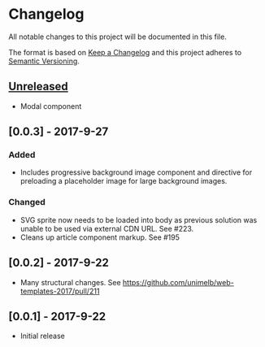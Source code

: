 # Changelog
All notable changes to this project will be documented in this file.

The format is based on [Keep a Changelog](http://keepachangelog.com/en/1.0.0/)
and this project adheres to [Semantic Versioning](http://semver.org/spec/v2.0.0.html).

## [Unreleased]

- Modal component

## [0.0.3] - 2017-9-27
### Added

- Includes progressive background image component and directive for preloading a placeholder image for large background images.

### Changed

- SVG sprite now needs to be loaded into body as previous solution was unable to be used via external CDN URL. See #223. 
- Cleans up article component markup. See #195

## [0.0.2] - 2017-9-22

- Many structural changes. See https://github.com/unimelb/web-templates-2017/pull/211


## [0.0.1] - 2017-9-22

- Initial release

[Unreleased]: https://github.com/unimelb/web-templates-2017/compare/master...dev